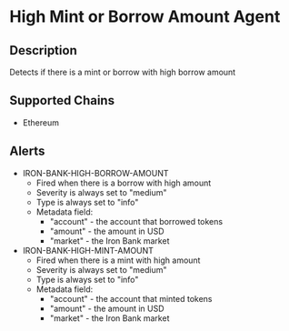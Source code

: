 # High Mint or Borrow Amount Agent

## Description

Detects if there is a mint or borrow with high borrow amount

## Supported Chains

- Ethereum

## Alerts

- IRON-BANK-HIGH-BORROW-AMOUNT
  - Fired when there is a borrow with high amount
  - Severity is always set to "medium"
  - Type is always set to "info"
  - Metadata field:
    - "account" - the account that borrowed tokens
    - "amount" - the amount in USD
    - "market" - the Iron Bank market
- IRON-BANK-HIGH-MINT-AMOUNT
  - Fired when there is a mint with high amount
  - Severity is always set to "medium"
  - Type is always set to "info"
  - Metadata field:
    - "account" - the account that minted tokens
    - "amount" - the amount in USD
    - "market" - the Iron Bank market
